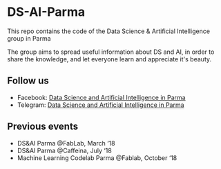 # DS-AI-Parma
This repo contains the code of the Data Science &amp; Artificial Intelligence group in Parma

The group aims to spread useful information about DS and AI, in order to share the knowledge, and let everyone learn and appreciate it's beauty.

## Follow us
* Facebook: [Data Science and Artificial Intelligence in Parma](https://www.facebook.com/DSAIinParma/)
* Telegram: [Data Science and Artificial Intelligence in Parma](https://t.me/joinchat/G1YIUBA4t85VXTZzIwqIOw)

## Previous events
* DS&AI Parma @FabLab, March ‘18
* DS&AI Parma @Caffeina, July ‘18
* Machine Learning Codelab Parma @Fablab, October ‘18
